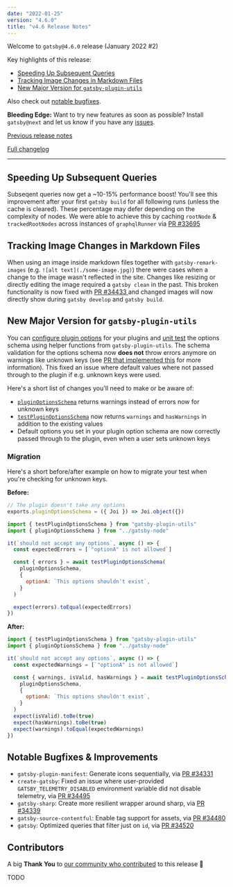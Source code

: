 ```yaml
---
date: "2022-01-25"
version: "4.6.0"
title: "v4.6 Release Notes"
---
```


Welcome to `gatsby@4.6.0` release (January 2022 #2)

Key highlights of this release:

- [Speeding Up Subsequent Queries](#speeding-up-subsequent-queries)
- [Tracking Image Changes in Markdown Files](#tracking-image-changes-in-markdown-files)
- [New Major Version for `gatsby-plugin-utils`](#fix-plugin-schema-validation)

Also check out [notable bugfixes](#notable-bugfixes--improvements).

**Bleeding Edge:** Want to try new features as soon as possible? Install `gatsby@next` and let us know
if you have any [issues](https://github.com/gatsbyjs/gatsby/issues).

[Previous release notes](/docs/reference/release-notes/v4.5)

[Full changelog][full-changelog]

---

## Speeding Up Subsequent Queries

Subseqent queries now get a ~10-15% performance boost! You'll see this improvement after your first `gatsby build` for all following runs (unless the cache is cleared). These percentage may defer depending on the complexity of nodes. We were able to achieve this by caching `rootNode` & `trackedRootNodes` across instances of `graphqlRunner` via [PR #33695](https://github.com/gatsbyjs/gatsby/pull/33695)

## Tracking Image Changes in Markdown Files

When using an image inside markdown files together with `gatsby-remark-images` (e.g. `![alt text](./some-image.jpg)`) there were cases when a change to the image wasn't reflected in the site. Changes like resizing or directly editing the image required a `gatsby clean` in the past. This broken functionality is now fixed with [PR #34433 ](https://github.com/gatsbyjs/gatsby/pull/34433) and changed images will now directly show during `gatsby develop` and `gatsby build`.

## New Major Version for `gatsby-plugin-utils`

You can [configure plugin options](/docs/how-to/plugins-and-themes/configuring-usage-with-plugin-options/) for your plugins and [unit test](/docs/how-to/plugins-and-themes/configuring-usage-with-plugin-options/#unit-testing-an-options-schema) the options schema using helper functions from `gatsby-plugin-utils`. The schema validation for the options schema now **does not** throw errors anymore on warnings like unknown keys (see [PR that implemented this](https://github.com/gatsbyjs/gatsby/pull/34182) for more information). This fixed an issue where default values where not passed through to the plugin if e.g. unknown keys were used.

Here's a short list of changes you'll need to make or be aware of:

- [`pluginOptionsSchema`](/docs/reference/config-files/gatsby-node/#pluginOptionsSchema) returns warnings instead of errors now for unknown keys
- [`testPluginOptionsSchema`](/docs/how-to/plugins-and-themes/configuring-usage-with-plugin-options/#unit-testing-an-options-schema) now returns `warnings` and `hasWarnings` in addition to the existing values
- Default options you set in your plugin option schema are now correctly passed through to the plugin, even when a user sets unknown keys

### Migration

Here's a short before/after example on how to migrate your test when you're checking for unknown keys.

**Before:**

```js:title=gatsby-node.js
// The plugin doesn't take any options
exports.pluginOptionsSchema = ({ Joi }) => Joi.object({})
```

```js:title=__tests__/gatsby-node.js
import { testPluginOptionsSchema } from "gatsby-plugin-utils"
import { pluginOptionsSchema } from "../gatsby-node"

it(`should not accept any options`, async () => {
  const expectedErrors = [`"optionA" is not allowed`]

  const { errors } = await testPluginOptionsSchema(
    pluginOptionsSchema, 
    {
      optionA: `This options shouldn't exist`,
    }
  )

  expect(errors).toEqual(expectedErrors)
})
```

**After:**

```js:title=__tests__/gatsby-node.js
import { testPluginOptionsSchema } from "gatsby-plugin-utils"
import { pluginOptionsSchema } from "../gatsby-node"

it(`should not accept any options`, async () => {
  const expectedWarnings = [`"optionA" is not allowed`]

  const { warnings, isValid, hasWarnings } = await testPluginOptionsSchema(
    pluginOptionsSchema,
    {
      optionA: `This options shouldn't exist`,
    }
  )
  expect(isValid).toBe(true)
  expect(hasWarnings).toBe(true)
  expect(warnings).toEqual(expectedWarnings)
})
```

## Notable Bugfixes & Improvements

- `gatsby-plugin-manifest`: Generate icons sequentially, via [PR #34331](https://github.com/gatsbyjs/gatsby/pull/34331)
- `create-gatsby`: Fixed an issue where user-provided `GATSBY_TELEMETRY_DISABLED` environment variable did not disable telemetry, via [PR #34495](https://github.com/gatsbyjs/gatsby/pull/34495)
- `gatsby-sharp`: Create more resilient wrapper around sharp, via [PR #34339](https://github.com/gatsbyjs/gatsby/pull/34339)
- `gatsby-source-contentful`: Enable tag support for assets, via [PR #34480](https://github.com/gatsbyjs/gatsby/pull/34480)
- `gatsby`: Optimized queries that filter just on `id`, via [PR #34520](https://github.com/gatsbyjs/gatsby/pull/34520)

## Contributors

A big **Thank You** to [our community who contributed][full-changelog] to this release 💜

TODO

[full-changelog]: https://github.com/gatsbyjs/gatsby/compare/gatsby@4.6.0-next.0...gatsby@4.6.0
